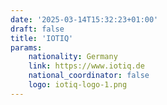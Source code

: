 ```yaml
---
date: '2025-03-14T15:32:23+01:00'
draft: false
title: 'IOTIQ'
params:
    nationality: Germany
    link: https://www.iotiq.de
    national_coordinator: false
    logo: iotiq-logo-1.png
---
```

